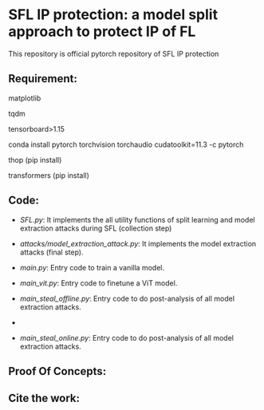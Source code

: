 # SFL IP protection: a model split approach to protect IP of FL
This repository is official pytorch repository of SFL IP protection

## Requirement:
matplotlib

tqdm

tensorboard>1.15

conda install pytorch torchvision torchaudio cudatoolkit=11.3 -c pytorch

thop (pip install)

transformers (pip install)

## Code:

* *SFL.py*: It implements the all utility functions of split learning and model extraction attacks during SFL (collection step)
  
* *attacks/model_extraction_attack.py*: It implements the model extraction attacks (final step).

* *main.py*: Entry code to train a vanilla model.

* *main_vit.py*: Entry code to finetune a ViT model.

* *main_steal_offline.py*: Entry code to do post-analysis of all model extraction attacks.
* 
* *main_steal_online.py*: Entry code to do post-analysis of all model extraction attacks.

## Proof Of Concepts:



## Cite the work:
